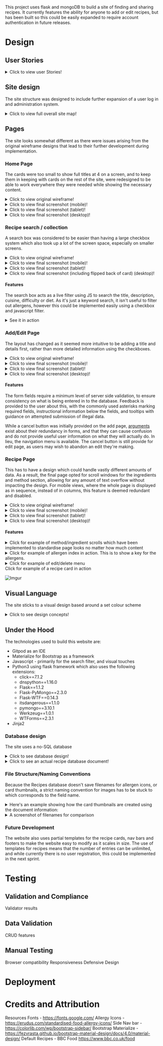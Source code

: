 This project uses flask and mongoDB to build a site of finding and sharing recipes. It currently features the ability for anyone to add or edit recipes, but has been built so this could be easily expanded to require account authentication in future releases.

# Design
## User Stories
<details>
  <summary>Click to view user Stories!</summary>

![Imgur](https://i.imgur.com/o7EbGoX.png)
</details>

## Site design
The site structure was designed to include further expansion of a user log in and administration system.
<details>
  <summary>Click to view full overall site map!</summary>

![Imgur](https://i.imgur.com/1zSdFJ2.png)
</details>

## Pages

The site looks somewhat different as there were issues arising from the original wireframe designs that lead to their further development during implementation.

### Home Page
The cards were too small to show full titles at 4 on a screen, and to keep them in keeping with cards on the rest of the site, were redesigned to be able to work everywhere they were needed while showing the necessary content.

<details>
  <summary>Click to view original wireframe!</summary>
  
![Imgur](https://i.imgur.com/HQ5oeCo.png)
</details>

<details>
  <summary>Click to view final screenshot (mobile)!</summary>

![Imgur](https://i.imgur.com/aCZupTBm.png)

</details>
<details>
  <summary>Click to view final screenshot (tablet)!</summary>

![Imgur](https://i.imgur.com/XPOmLZRm.png)

</details>
<details>
  <summary>Click to view final screenshot (desktop)!</summary>

![Imgur](https://i.imgur.com/6EubZpHm.png)

</details>

### Recipe search / collection
A search box was considered to be easier than having a large checkbox system which also took up a lot of the screen space, especially on smaller screens.
<details>
  <summary>Click to view original wireframe!</summary>

![Imgur](https://i.imgur.com/UGtSLXA.png)
</details>

<details>
  <summary>Click to view final screenshot (mobile)!</summary>

![Imgur](https://i.imgur.com/EHJOuXZm.png)

</details>

<details>
  <summary>Click to view final screenshot (tablet)!</summary>

![Imgur](https://i.imgur.com/HxCd5Hwm.png)

</details>

<details>
  <summary>Click to view final screenshot (including flipped back of card) (desktop)!</summary>

![Imgur](https://i.imgur.com/z7bjXbAm.png)

</details>

#### Features
The search box acts as a live filter using JS to search the title, description, cuisine, difficulty or diet. As it's just a keyword search, it isn't useful to filter out allergens, however this could be implemented easily using a checkbox and javascript filter.

<details>
  <summary>See it in action</summary>

[Imgur](https://i.imgur.com/0WOc5nH.gif)

</details>

### Add/Edit Page
The layout has changed as it seemed more intuitive to be adding a title and details first, rather than more detailed information using the checkboxes.
<details>
  <summary>Click to view original wireframe!</summary>

![Imgur](https://i.imgur.com/2OCSc3x.png)
</details>

<details>
  <summary>Click to view final screenshot (mobile)!</summary>

![Imgur](https://i.imgur.com/Z2GYfDpm.png)
![Imgur](https://i.imgur.com/pbeYr0Ym.png)

</details>

<details>
  <summary>Click to view final screenshot (tablet)!</summary>

![Imgur](https://i.imgur.com/mqZoXmam.png)

</details>

<details>
  <summary>Click to view final screenshot (desktop)!</summary>

![Imgur](https://i.imgur.com/9CXlEotm.png)
![Imgur](https://i.imgur.com/9GgOyk3m.png)

</details>

#### Features
The form fields require a minimum level of server side validation, to ensure consistency on what is being entered in to the database. Feedback is provided to the user about this, with the commonly used asterisks marking required fields, instructional information below the fields, and tooltips with guidance on attempted submission of illegal data.

While a cancel button was initially provided on the add page, [arguments](https://www.nngroup.com/articles/reset-and-cancel-buttons/) exist about their redundancy in forms, and that they can cause confusion and do not provide useful user information on what they will actually do. In lieu, the navigation menu is available. The cancel button is still provide for edit page, as users may wish to abandon an edit they're making.

### Recipe Page
This has to have a design which could handle vastly different amounts of data. As a result, the final page opted for scroll windows for the ingredients and method section, allowing for any amount of text overflow without impacting the design. For mobile views, where the whole page is displayed as in sequence, instead of in columns, this feature is deemed redundant and disabled.
<details>
  <summary>Click to view original wireframe!</summary>

![Imgur](https://i.imgur.com/CLsiTzo.png)

</details>

<details>
  <summary>Click to view final screenshot (mobile)!</summary>

![Imgur](https://i.imgur.com/L4AF3U4m.png)
![Imgur](https://i.imgur.com/DFIWSAsm.png)
![Imgur](https://i.imgur.com/nCtCEoBm.png)
![Imgur](https://i.imgur.com/9Xc0rvsm.png)


</details>

<details>
  <summary>Click to view final screenshot (tablet)!</summary>

![Imgur](https://i.imgur.com/xCYBHQ3m.png)
![Imgur](https://i.imgur.com/hwtMY30m.png)
</details>

<details>
  <summary>Click to view final screenshot (desktop)!</summary>

![Imgur](https://i.imgur.com/RvStA2wm.png)

</details>

#### Features

<details>
  <summary>Click for example of method/ingredient scrolls which have been implemented to standardise page looks no matter how much content</summary>

![Imgur](https://i.imgur.com/7JCVJe1m.gif)

</details>

<details>
  <summary>Click for example of allergen index in action. This is to show a key for the allergens.</summary>

![Imgur](https://i.imgur.com/Gz1ZlXTm.gif)

</details>
<details>
  <summary>Click for example of edit/delete menu</summary>

![Imgur](https://i.imgur.com/0XHXH11m.png)

</details>

<summary>Click for example of a recipe card in action</summary>

![Imgur](https://i.imgur.com/hNMh6yH.gifv)

</details>

## Visual Language
The site sticks to a visual design based around a set colour scheme 

<details>
  <summary>Click to see design concepts!</summary>

![Imgur](https://i.imgur.com/AoPG2R5.png)

</details>

## Under the Hood
The technologies used to build this website are:
- Gitpod as an IDE
- Materialize for Bootstrap as a framework 
- Javascript - primarily for the search filter, and visual touches
- Python3 using flask framework which also uses the following extensions: 
  * click==7.1.2
  * dnspython==1.16.0
  * Flask==1.1.2
  * Flask-PyMongo==2.3.0
  * Flask-WTF==0.14.3
  * itsdangerous==1.1.0
  * pymongo==3.10.1
  * Werkzeug==1.0.1
  * WTForms==2.3.1
- Jinja2

### Database design
The site uses a no-SQL database

<details>
  <summary>Click to see database design!</summary>

The coloured databases have been built, but are for future implementation in the website.
![Imgur](https://i.imgur.com/BOLw6MS.png)
</details>

<details>
  <summary>Click to see an actual recipe database document!</summary>

Here it can be seen how the method and ingredients are stored as an array, and how the information about allergens, and diets are saved as a objects.

Because these are built referencing another database of dietary requirements, it would be easy to add new dietary requirements to the data dietary requirement database without impacting how the documents handle it.
![Imgur](https://i.imgur.com/TOWGaAv.png)
</details>

### File Structure/Naming Conventions
Because the Recipes database doesn't save filenames for allergen icons, or card thumbnails, a strict naming convention for images has to be stuck to which corresponds to the field name.
<details>
  <summary>
Here's an example showing how the card thumbnails are created using the document information:</summary>

` <img
          src="{{ url_for('static', filename='images/thumbs/')
        }}{{recipe.recipe_type}}.png"
          alt="{{recipe.recipe_type}}"
        />`
</details>

<details>
  <summary>
A screenshot of filenames for comparison</summary>

![Imgur](https://i.imgur.com/2fLIgT0.png)

</details>

### Future Development
The website also uses partial templates for the recipe cards, nav bars and footers to make the website easy to modify as it scales in size. The use of templates for recipes means that the number of entries can be unlimited, and while currently there is no user registration, this could be implemented in the next sprint.

# Testing
## Validation and Compliance
Validator results

## Data Validation
CRUD features

## Manual Testing
Browser compatibility
Responsiveness
Defensive Design

# Deployment

# Credits and Attribution
Resources
Fonts - https://fonts.google.com/
Allergy Icons - https://erudus.com/standardised-food-allergy-icons/
Side Nav bar - https://colorlib.com/wp/bootstrap-sidebar/
Bootstrap Materialize - https://fezvrasta.github.io/bootstrap-material-design/docs/4.0/material-design/
Default Recipes - BBC Food https://www.bbc.co.uk/food